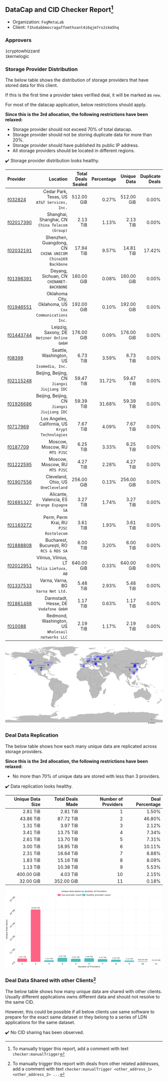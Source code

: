 ## DataCap and CID Checker Report[^1]
 - Organization: `FogMetaLab`
 - Client: `f1hx6abbmocragaffomthxant4i6qjm7rx2skm5hq`
### Approvers
`1`cryptowhizzard<br/>`1`kernelogic

### Storage Provider Distribution
The below table shows the distribution of storage providers that have stored data for this client.

If this is the first time a provider takes verified deal, it will be marked as `new`.

For most of the datacap application, below restrictions should apply.

**Since this is the 3rd allocation, the following restrictions have been relaxed:**
 - Storage provider should not exceed 70% of total datacap.
 - Storage provider should not be storing duplicate data for more than 20%.
 - Storage provider should have published its public IP address.
 - All storage providers should be located in different regions.

✔️ Storage provider distribution looks healthy.

| Provider                                              |                                                     Location | Total Deals Sealed | Percentage | Unique Data | Duplicate Deals |
| :---------------------------------------------------- | -----------------------------------------------------------: | -----------------: | ---------: | ----------: | --------------: |
| [f032824](https://filfox.info/en/address/f032824)     |              Cedar Park, Texas, US<br/>`AT&T Services, Inc.` |         512.00 GiB |      0.27% |  512.00 GiB |           0.00% |
| [f02017390](https://filfox.info/en/address/f02017390) |           Shanghai, Shanghai, CN<br/>`China Telecom (Group)` |           2.13 TiB |      1.13% |    2.13 TiB |           0.00% |
| [f02032191](https://filfox.info/en/address/f02032191) | Shenzhen, Guangdong, CN<br/>`CHINA UNICOM China169 Backbone` |          17.94 TiB |      9.57% |   14.81 TiB |          17.42% |
| [f01398391](https://filfox.info/en/address/f01398391) |                  Deyang, Sichuan, CN<br/>`CHINANET-BACKBONE` |         160.00 GiB |      0.08% |  160.00 GiB |           0.00% |
| [f01946551](https://filfox.info/en/address/f01946551) |    Oklahoma City, Oklahoma, US<br/>`Cox Communications Inc.` |         192.00 GiB |      0.10% |  192.00 GiB |           0.00% |
| [f01443744](https://filfox.info/en/address/f01443744) |                Leipzig, Saxony, DE<br/>`Hetzner Online GmbH` |         176.00 GiB |      0.09% |  176.00 GiB |           0.00% |
| [f08399](https://filfox.info/en/address/f08399)       |                 Seattle, Washington, US<br/>`Isomedia, Inc.` |           6.73 TiB |      3.59% |    6.73 TiB |           0.00% |
| [f02115248](https://filfox.info/en/address/f02115248) |              Beijing, Beijing, CN<br/>`Jiangxi Jiujiang IDC` |          59.47 TiB |     31.72% |   59.47 TiB |           0.00% |
| [f01926686](https://filfox.info/en/address/f01926686) |              Beijing, Beijing, CN<br/>`Jiangxi Jiujiang IDC` |          59.39 TiB |     31.68% |   59.39 TiB |           0.00% |
| [f0717969](https://filfox.info/en/address/f0717969)   |         Los Angeles, California, US<br/>`Krypt Technologies` |           7.67 TiB |      4.09% |    7.67 TiB |           0.00% |
| [f0187709](https://filfox.info/en/address/f0187709)   |                            Moscow, Moscow, RU<br/>`MTS PJSC` |           6.25 TiB |      3.33% |    6.25 TiB |           0.00% |
| [f01222595](https://filfox.info/en/address/f01222595) |                            Moscow, Moscow, RU<br/>`MTS PJSC` |           4.27 TiB |      2.28% |    4.27 TiB |           0.00% |
| [f01907556](https://filfox.info/en/address/f01907556) |                       Cleveland, Ohio, US<br/>`OneCleveland` |         256.00 GiB |      0.13% |  256.00 GiB |           0.00% |
| [f01691327](https://filfox.info/en/address/f01691327) |               Alicante, Valencia, ES<br/>`Orange Espagne SA` |           3.27 TiB |      1.74% |    3.27 TiB |           0.00% |
| [f01163272](https://filfox.info/en/address/f01163272) |                    Perm, Perm Krai, RU<br/>`PJSC Rostelecom` |           3.61 TiB |      1.93% |    3.61 TiB |           0.00% |
| [f01888808](https://filfox.info/en/address/f01888808) |                  Bucharest, București, RO<br/>`RCS & RDS SA` |           6.00 TiB |      3.20% |    6.00 TiB |           0.00% |
| [f02012951](https://filfox.info/en/address/f02012951) |                 Vilnius, Vilnius, LT<br/>`Telia Lietuva, AB` |         640.00 GiB |      0.33% |  640.00 GiB |           0.00% |
| [f01337533](https://filfox.info/en/address/f01337533) |                        Varna, Varna, BG<br/>`Varna Net Ltd.` |           5.48 TiB |      2.93% |    5.48 TiB |           0.00% |
| [f01861488](https://filfox.info/en/address/f01861488) |                     Darmstadt, Hesse, DE<br/>`Vodafone GmbH` |           1.17 TiB |      0.63% |    1.17 TiB |           0.00% |
| [f010088](https://filfox.info/en/address/f010088)     |         Redmond, Washington, US<br/>`Wholesail networks LLC` |           2.19 TiB |      1.17% |    2.19 TiB |           0.00% |

<img src="https://raw.githubusercontent.com/data-preservation-programs/filplus-checker-assets/main/filecoin-project/filecoin-plus-large-datasets/issues/1612/1685013380505.png"/>

### Deal Data Replication
The below table shows how each many unique data are replicated across storage providers.


**Since this is the 3rd allocation, the following restrictions have been relaxed:**
- No more than 70% of unique data are stored with less than 3 providers.

✔️ Data replication looks healthy.

| Unique Data Size | Total Deals Made | Number of Providers | Deal Percentage |
| ---------------: | ---------------: | ------------------: | --------------: |
|         2.81 TiB |         2.81 TiB |                   1 |           1.50% |
|        43.86 TiB |        87.72 TiB |                   2 |          46.80% |
|         1.31 TiB |         3.97 TiB |                   3 |           2.12% |
|         3.41 TiB |        13.75 TiB |                   4 |           7.34% |
|         2.61 TiB |        13.70 TiB |                   5 |           7.31% |
|         3.00 TiB |        18.95 TiB |                   6 |          10.11% |
|         2.31 TiB |        16.64 TiB |                   7 |           8.88% |
|         1.83 TiB |        15.16 TiB |                   8 |           8.09% |
|         1.13 TiB |        10.38 TiB |                   9 |           5.53% |
|       400.00 GiB |         4.03 TiB |                  10 |           2.15% |
|        32.00 GiB |       352.00 GiB |                  11 |           0.18% |

<img src="https://raw.githubusercontent.com/data-preservation-programs/filplus-checker-assets/main/filecoin-project/filecoin-plus-large-datasets/issues/1612/1685013381235.png"/>

### Deal Data Shared with other Clients[^3]
The below table shows how many unique data are shared with other clients.
Usually different applications owns different data and should not resolve to the same CID.

However, this could be possible if all below clients use same software to prepare for the exact same dataset or they belong to a series of LDN applications for the same dataset.

✔️ No CID sharing has been observed.

[^1]: To manually trigger this report, add a comment with text `checker:manualTrigger`

[^2]: Deals from those addresses are combined into this report as they are specified with `checker:manualTrigger`

[^3]: To manually trigger this report with deals from other related addresses, add a comment with text `checker:manualTrigger <other_address_1> <other_address_2> ...`
